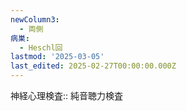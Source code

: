 ```yaml
---
newColumn3:
  - 両側
病巣:
  - Heschl回
lastmod: '2025-03-05'
last_edited: 2025-02-27T00:00:00.000Z
---
```


神経心理検査:: 純音聴力検査
